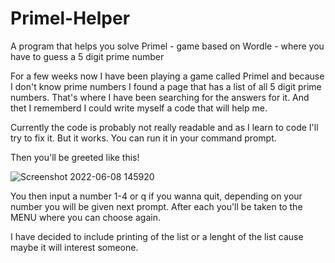 # Primel-Helper
A program that helps you solve Primel - game based on Wordle - where you have to guess a 5 digit prime number

For a few weeks now I have been playing a game called Primel and because I don't know prime numbers I found a page that has a list of all 5 digit prime numbers. That's where I have been searching for the answers for it. And thet I rememberd I could write myself a code that will help me. 

Currently the code is probably not really readable and as I learn to code I'll try to fix it. But it works.
You can run it in your command prompt.

Then you'll be greeted like this!

![Screenshot 2022-06-08 145920](https://user-images.githubusercontent.com/94166244/172622489-e8634e0e-26fc-486c-a769-cba2bc82d8d7.png)

You then input a number 1-4 or q if you wanna quit, depending on your number you will be given next prompt. After each you'll be taken to the MENU where you can choose again. 

I have decided to include printing of the list or a lenght of the list cause maybe it will interest someone.
